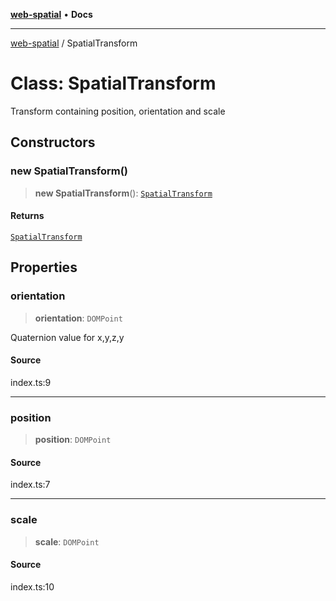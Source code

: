 [**web-spatial**](../README.md) • **Docs**

***

[web-spatial](../globals.md) / SpatialTransform

# Class: SpatialTransform

Transform containing position, orientation and scale

## Constructors

### new SpatialTransform()

> **new SpatialTransform**(): [`SpatialTransform`](SpatialTransform.md)

#### Returns

[`SpatialTransform`](SpatialTransform.md)

## Properties

### orientation

> **orientation**: `DOMPoint`

Quaternion value for x,y,z,y

#### Source

index.ts:9

***

### position

> **position**: `DOMPoint`

#### Source

index.ts:7

***

### scale

> **scale**: `DOMPoint`

#### Source

index.ts:10
